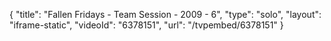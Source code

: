 {
    "title": "Fallen Fridays - Team Session - 2009 - 6",
    "type": "solo",
    "layout": "iframe-static",
    "videoId": "6378151",
    "url": "\/tvpembed\/6378151"
}